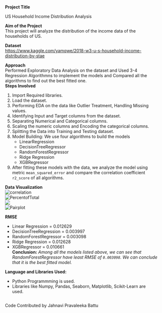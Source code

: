  **Project Title**

US Household Income Distribution Analysis

**Aim of the Project**  
This project will analyze the distribution of the income data of the households of US.  

**Dataset**  
https://www.kaggle.com/yamqwe/2018-w3-u-s-household-income-distribution-by-stae  

**Approach**  
Performed Exploratory Data Analysis on the dataset and Used 3-4 Regression Algorithmns to implement the models and Compared all the algorithms to find out the best fitted one.  
**Steps Involved**  
1. Import Required libraries.  
2. Load the dataset.  
3. Performing EDA on the data like Outlier Treatment, Handling Missing values.  
4. Identifying Input and Target columns from the dataset.
5. Separating Numerical and Categorical columns. 
6. Scaling the numeric columns and Encoding the categorical columns.
7. Splitting the Data into Training and Testing dataset.
8.  Model Building: We use four algorithms to build the models   
      - LinearRegression   
      - DecisionTreeRegressor   
      - RandomForestRegressor   
      - Ridge Regression
      - XGBRegressor 
9. After fitting these models with the data, we analyze the model using metric ```mean_squared_error``` and compare the correlation coefficient ```r2_score``` of all algorithms.

**Data Visualization**   
![correlation](https://github.com/jahnavibattu02/ML-Crate/blob/main/US%20Household%20Income%20Distribution%20Analysis/Images/correlation.png)   
![PercentofTotal](https://github.com/jahnavibattu02/ML-Crate/blob/main/US%20Household%20Income%20Distribution%20Analysis/Images/PerccentofTotal.png)   
![](https://github.com/jahnavibattu02/ML-Crate/blob/main/US%20Household%20Income%20Distribution%20Analysis/Images/NumberofHouseholds.png)   
![Pairplot](https://github.com/jahnavibattu02/ML-Crate/blob/main/US%20Household%20Income%20Distribution%20Analysis/Images/pairplot.png)  

**RMSE**
- Linear Regression  = 0.012629
- DecisionTreeRegression = 0.003997
- RandomForestRegressor = 0.003098
- Ridge Regression = 0.012628	
- XGBRegressor = 0.010661	
**Conclusion:** 
_Among all the models listed above, we can see that RandomForestRegressor have least RMSE of ```0.003098```. We can conclude that it is the best fitted model._      

**Language and Libraries Used:**
- Python Programmming is used.  
- Libraries like Numpy, Pandas, Seaborn, Matplotlib, Scikit-Learn are used.

## 
  Code Contributed by Jahnavi Pravaleeka Battu
